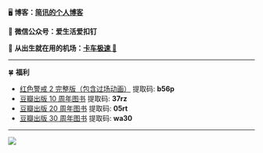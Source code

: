 🖥 **博客：[简讯的个人博客](https://lijianxun.top)**

💾 **微信公众号：爱生活爱扣钉**

📡 **从出生就在用的机场：[卡车极速 🚀](https://kcssr.biz/auth/register?code=jUqG)**

------

🍀 **福利**

- [红色警戒 2 完整版（包含过场动画）](https://www.aliyundrive.com/s/rMQpBSXvcrN) 提取码: **b56p**
- [豆瓣出版 10 周年图书](https://www.aliyundrive.com/s/ATx9mahc4dh) 提取码: **37rz**
- [豆瓣出版 20 周年图书](https://www.aliyundrive.com/s/tp6D5h9GDEh) 提取码: **05rt**
- [豆瓣出版 30 周年图书](https://www.aliyundrive.com/s/RsausfDimoU) 提取码: **wa30**

------

![](https://s2.loli.net/2022/04/30/tHkiOFDYy18ISo2.jpg)
